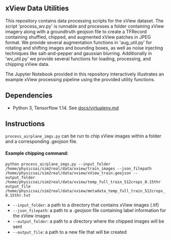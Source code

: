 ## xView Data Utilities

This repository contains data processing scripts for the xView dataset.  The script 'process_wv.py' is runnable and processes a folder containing xView imagery along with a groundtruth geojson file to create a TFRecord containing shuffled, chipped, and augmented xView patches in JPEG format.  We provide several augmentation functions in 'aug_util.py' for rotating and shifting images and bounding boxes, as well as noise injecting techniques like salt-and-pepper and gaussian blurring.  Additionally in 'wv_util.py' we provide several functions for loading, processing, and chipping xView data.

The Jupyter Notebook provided in this repository interactively illustrates an example xView processing pipeline using the provided utility functions.

## Dependencies
* Python 3, Tensorflow 1.14. See [docs/virtualenv.md](docs/virtualenv.md)

## Instructions

`process_airplane_imgs.py` can be run to chip xView images within a folder and a corresponding .geojson file. 

#### Example chipping command: 

`python process_airplane_imgs.py --input_folder /home/physicsai/sim2real/data/xview/train_images --json_filepath /home/physicsai/sim2real/data/xview/xView_train.geojson --output_folder /home/physicsai/sim2real/data/xview/temp_full_train_512crops_0.15thr output_file /home/physicsai/sim2real/data/xview/metadata_temp_full_train_512crops_0.15thr.txt`

* `--input_folder`: a path to a directory that contains xView images (.tif)
* `--json_filepath`: a path to a .geojson file containing label information for the xView images
* `--output_folder`: a path to a directory where the chipped images will be sent
* `--output_file`: a path to a new file that will be created 